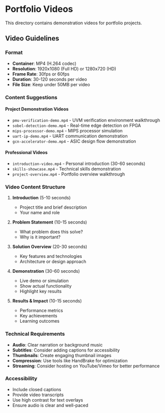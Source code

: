 # Portfolio Videos

This directory contains demonstration videos for portfolio projects.

## Video Guidelines

### Format
- **Container**: MP4 (H.264 codec)
- **Resolution**: 1920x1080 (Full HD) or 1280x720 (HD)
- **Frame Rate**: 30fps or 60fps
- **Duration**: 30-120 seconds per video
- **File Size**: Keep under 50MB per video

### Content Suggestions

#### Project Demonstration Videos
- `pmu-verification-demo.mp4` - UVM verification environment walkthrough
- `sobel-detection-demo.mp4` - Real-time edge detection on FPGA
- `mips-processor-demo.mp4` - MIPS processor simulation
- `uart-ip-demo.mp4` - UART communication demonstration
- `gcn-accelerator-demo.mp4` - ASIC design flow demonstration

#### Professional Videos
- `introduction-video.mp4` - Personal introduction (30-60 seconds)
- `skills-showcase.mp4` - Technical skills demonstration
- `project-overview.mp4` - Portfolio overview walkthrough

### Video Content Structure

1. **Introduction** (5-10 seconds)
   - Project title and brief description
   - Your name and role

2. **Problem Statement** (10-15 seconds)
   - What problem does this solve?
   - Why is it important?

3. **Solution Overview** (20-30 seconds)
   - Key features and technologies
   - Architecture or design approach

4. **Demonstration** (30-60 seconds)
   - Live demo or simulation
   - Show actual functionality
   - Highlight key results

5. **Results & Impact** (10-15 seconds)
   - Performance metrics
   - Key achievements
   - Learning outcomes

### Technical Requirements

- **Audio**: Clear narration or background music
- **Subtitles**: Consider adding captions for accessibility
- **Thumbnails**: Create engaging thumbnail images
- **Compression**: Use tools like HandBrake for optimization
- **Streaming**: Consider hosting on YouTube/Vimeo for better performance

### Accessibility

- Include closed captions
- Provide video transcripts
- Use high contrast for text overlays
- Ensure audio is clear and well-paced
